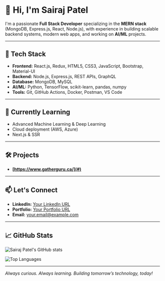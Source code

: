 # 👋 Hi, I'm Sairaj Patel

I'm a passionate **Full Stack Developer** specializing in the **MERN stack** (MongoDB, Express.js, React, Node.js), with experience in building scalable backend systems, modern web apps, and working on **AI/ML** projects.

---

## 🚀 Tech Stack

- **Frontend:** React.js, Redux, HTML5, CSS3, JavaScript, Bootstrap, Material-UI
- **Backend:** Node.js, Express.js, REST APIs, GraphQL
- **Database:** MongoDB, MySQL
- **AI/ML:** Python, TensorFlow, scikit-learn, pandas, numpy
- **Tools:** Git, GitHub Actions, Docker, Postman, VS Code

---

## 🌱 Currently Learning

- Advanced Machine Learning & Deep Learning
- Cloud deployment (AWS, Azure)
- Next.js & SSR

---

## 🛠️ Projects

- **[https://www.gatherguru.ca/](#)** 



---

## 📫 Let's Connect

- **LinkedIn:** [Your LinkedIn URL](#)
- **Portfolio:** [Your Portfolio URL](#)
- **Email:** your.email@example.com

---

## 📈 GitHub Stats

<p align="left">
  <img src="https://github-readme-stats.vercel.app/api?username=sairajpatel&show_icons=true&theme=tokyonight" alt="Sairaj Patel's GitHub stats" />
</p>
<p align="left">
  <img src="https://github-readme-stats.vercel.app/api/top-langs/?username=sairajpatel&layout=compact&theme=tokyonight" alt="Top Languages" />
</p>

---

*Always curious. Always learning. Building tomorrow’s technology, today!*
